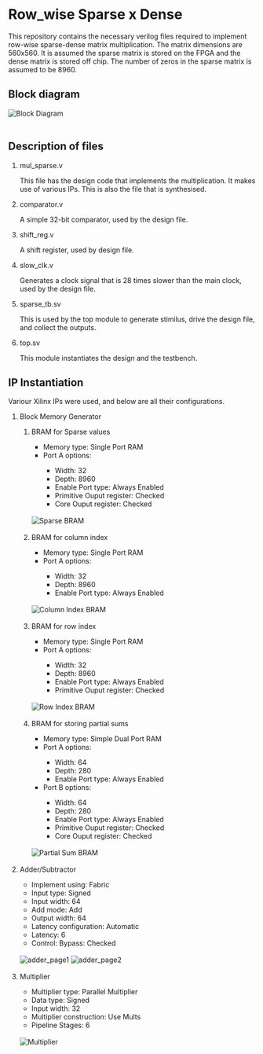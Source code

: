 <h1>Row_wise Sparse x Dense</h1>
<p>This repository contains the necessary verilog files required to implement row-wise sparse-dense matrix multiplication. The matrix dimensions are 560x560. It is assumed the sparse matrix is stored on the FPGA and the dense matrix is stored off chip. The number of zeros in the sparse matrix is assumed to be 8960.</p>

<h2>Block diagram</h2>
<img src="https://user-images.githubusercontent.com/64745965/124483037-8a182280-ddc7-11eb-9fa2-4e3e89efedc4.png" alt="Block Diagram"/>
<br>
<br>
<h2>Description of files </h2>
<ol>
  <li> mul_sparse.v </li>
    <p>This file has the design code that implements the multiplication. It makes use of various IPs. This is also the file that is synthesised.</p>
  <li> comparator.v </li>
    <p>A simple 32-bit comparator, used by the design file.</p>
  <li> shift_reg.v </li>
    <p>A shift register, used by design file.</p>
  <li> slow_clk.v </li>
    <p>Generates a clock signal that is 28 times slower than the main clock, used by the design file.</p>
  <li> sparse_tb.sv </li>
    <p>This is used by the top module to generate stimilus, drive the design file, and collect the outputs.</p>
  <li> top.sv </li>
    <p>This module instantiates the design and the testbench.</p>
</ol>

<h2>IP Instantiation </h2>

<p>Variour Xilinx IPs were used, and below are all their configurations.</p>
<ol>
  <li>Block Memory Generator</li>
  <ol>
    <li>BRAM for Sparse values</li>
    <ul>
      <li>Memory type: Single Port RAM </li>
      <li>Port A options: </li>
      <ul>
        <li>Width: 32 </li>
        <li>Depth: 8960 </li>
        <li>Enable Port type: Always Enabled </li>
        <li>Primitive Ouput register: Checked</li>
        <li>Core Ouput register: Checked</li>
      </ul>
    </ul>
    <br>
    <img src="https://user-images.githubusercontent.com/64745965/124483117-9b612f00-ddc7-11eb-879f-4491afe470d8.png" alt="Sparse BRAM"/>
    <br>
    <br>
    <li>BRAM for column index</li>
    <ul>
      <li>Memory type: Single Port RAM </li>
      <li>Port A options: </li>
      <ul>
        <li>Width: 32 </li>
        <li>Depth: 8960 </li>
        <li>Enable Port type: Always Enabled </li>
      </ul>
    </ul>
    <br>
    <img src="https://user-images.githubusercontent.com/64745965/124483154-a320d380-ddc7-11eb-9ef8-18416d08ddd4.png" alt="Column Index BRAM"/>
    <br>
    <br>
    <li>BRAM for row index</li>
    <ul>
      <li>Memory type: Single Port RAM </li>
      <li>Port A options: </li>
      <ul>
        <li>Width: 32 </li>
        <li>Depth: 8960 </li>
        <li>Enable Port type: Always Enabled </li>
        <li>Primitive Ouput register: Checked</li>
      </ul>
    </ul>
    <br>
    <img src="https://user-images.githubusercontent.com/64745965/124483201-af0c9580-ddc7-11eb-9755-86df4b4d5b4b.png" alt="Row Index BRAM"/>
    <br>
    <br>
    <li>BRAM for storing partial sums</li>
    <ul>
      <li>Memory type: Simple Dual Port RAM </li>
      <li>Port A options: </li>
      <ul>
        <li>Width: 64 </li>
        <li>Depth: 280 </li>
        <li>Enable Port type: Always Enabled </li>
      </ul>
      <li>Port B options: </li>
      <ul>
        <li>Width: 64 </li>
        <li>Depth: 280 </li>
        <li>Enable Port type: Always Enabled </li>
        <li>Primitive Ouput register: Checked</li>
        <li>Core Ouput register: Checked</li>
      </ul>
    </ul>
    <br>
    <img src="https://user-images.githubusercontent.com/64745965/124483227-b7fd6700-ddc7-11eb-882d-3ad231e51964.png" alt="Partial Sum BRAM"/>
    <br>
    <br>
  </ol>

  <li>Adder/Subtractor</li>
    <ul>
      <li>Implement using: Fabric</li>
      <li>Input type: Signed</li>
      <li>Input width: 64</li>
      <li>Add mode: Add</li>
      <li>Output width: 64</li>
      <li>Latency configuration: Automatic</li>
      <li>Latency: 6</li>
      <li>Control: Bypass: Checked</li>
    </ul>
    <br>
    <img src="https://user-images.githubusercontent.com/64745965/124482252-b67f6f00-ddc6-11eb-9f16-c7a975b8512e.png" alt="adder_page1"/>
    <img src="https://user-images.githubusercontent.com/64745965/124482265-b97a5f80-ddc6-11eb-93e0-d3d28752594f.png" alt="adder_page2"/>
    <br>
    <br>
    
  <li>Multiplier</li>
    <ul>
      <li>Multiplier type: Parallel Multiplier</li>
      <li>Data type: Signed</li>
      <li>Input width: 32</li>
      <li>Multiplier construction: Use Mults</li>
      <li>Pipeline Stages: 6</li>
    </ul>
    <br>
    <img src="https://user-images.githubusercontent.com/64745965/124482288-bed7aa00-ddc6-11eb-9772-c50035199100.png" alt="Multiplier"/>

</ol>
